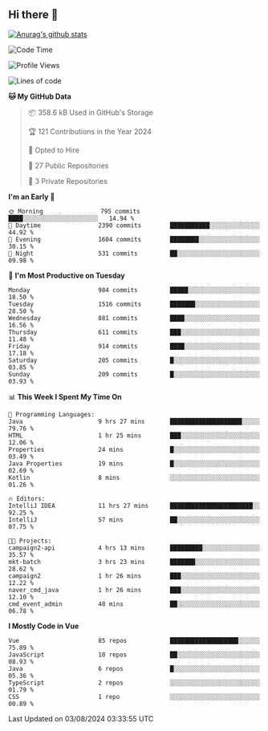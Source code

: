 ## Hi there 👋

[![Anurag's github stats](https://github-readme-stats.vercel.app/api?username=Songwonseok)](https://github.com/anuraghazra/github-readme-stats)



<!--START_SECTION:waka-->
![Code Time](http://img.shields.io/badge/Code%20Time-2%2C963%20hrs%2032%20mins-blue)

![Profile Views](http://img.shields.io/badge/Profile%20Views-0-blue)

![Lines of code](https://img.shields.io/badge/From%20Hello%20World%20I%27ve%20Written-34.8%20million%20lines%20of%20code-blue)

**🐱 My GitHub Data** 

> 📦 358.6 kB Used in GitHub's Storage 
 > 
> 🏆 121 Contributions in the Year 2024
 > 
> 💼 Opted to Hire
 > 
> 📜 27 Public Repositories 
 > 
> 🔑 3 Private Repositories 
 > 
**I'm an Early 🐤** 

```text
🌞 Morning                795 commits         ████░░░░░░░░░░░░░░░░░░░░░   14.94 % 
🌆 Daytime                2390 commits        ███████████░░░░░░░░░░░░░░   44.92 % 
🌃 Evening                1604 commits        ████████░░░░░░░░░░░░░░░░░   30.15 % 
🌙 Night                  531 commits         ██░░░░░░░░░░░░░░░░░░░░░░░   09.98 % 
```
📅 **I'm Most Productive on Tuesday** 

```text
Monday                   984 commits         █████░░░░░░░░░░░░░░░░░░░░   18.50 % 
Tuesday                  1516 commits        ███████░░░░░░░░░░░░░░░░░░   28.50 % 
Wednesday                881 commits         ████░░░░░░░░░░░░░░░░░░░░░   16.56 % 
Thursday                 611 commits         ███░░░░░░░░░░░░░░░░░░░░░░   11.48 % 
Friday                   914 commits         ████░░░░░░░░░░░░░░░░░░░░░   17.18 % 
Saturday                 205 commits         █░░░░░░░░░░░░░░░░░░░░░░░░   03.85 % 
Sunday                   209 commits         █░░░░░░░░░░░░░░░░░░░░░░░░   03.93 % 
```


📊 **This Week I Spent My Time On** 

```text
💬 Programming Languages: 
Java                     9 hrs 27 mins       ████████████████████░░░░░   79.76 % 
HTML                     1 hr 25 mins        ███░░░░░░░░░░░░░░░░░░░░░░   12.06 % 
Properties               24 mins             █░░░░░░░░░░░░░░░░░░░░░░░░   03.49 % 
Java Properties          19 mins             █░░░░░░░░░░░░░░░░░░░░░░░░   02.69 % 
Kotlin                   8 mins              ░░░░░░░░░░░░░░░░░░░░░░░░░   01.26 % 

🔥 Editors: 
IntelliJ IDEA            11 hrs 27 mins      ███████████████████████░░   92.25 % 
IntelliJ                 57 mins             ██░░░░░░░░░░░░░░░░░░░░░░░   07.75 % 

🐱‍💻 Projects: 
campaign2-api            4 hrs 13 mins       █████████░░░░░░░░░░░░░░░░   35.57 % 
mkt-batch                3 hrs 23 mins       ███████░░░░░░░░░░░░░░░░░░   28.62 % 
campaign2                1 hr 26 mins        ███░░░░░░░░░░░░░░░░░░░░░░   12.22 % 
naver_cmd_java           1 hr 26 mins        ███░░░░░░░░░░░░░░░░░░░░░░   12.10 % 
cmd_event_admin          48 mins             ██░░░░░░░░░░░░░░░░░░░░░░░   06.78 % 
```

**I Mostly Code in Vue** 

```text
Vue                      85 repos            ███████████████████░░░░░░   75.89 % 
JavaScript               10 repos            ██░░░░░░░░░░░░░░░░░░░░░░░   08.93 % 
Java                     6 repos             █░░░░░░░░░░░░░░░░░░░░░░░░   05.36 % 
TypeScript               2 repos             ░░░░░░░░░░░░░░░░░░░░░░░░░   01.79 % 
CSS                      1 repo              ░░░░░░░░░░░░░░░░░░░░░░░░░   00.89 % 
```




 Last Updated on 03/08/2024 03:33:55 UTC
<!--END_SECTION:waka-->
